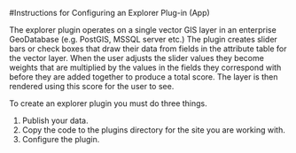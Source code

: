 #Instructions for Configuring an Explorer Plug-in (App)

The explorer plugin operates on a single vector GIS layer in an enterprise GeoDatabase (e.g. PostGIS, MSSQL server etc.)  The plugin creates slider bars or check boxes that draw their data from fields in the attribute table for the vector layer.  When the user adjusts the slider values they become weights that are multiplied by the values in the fields they correspond with before they are added together to produce a total score.  The layer is then rendered using this score for the user to see.

To create an explorer plugin you must do three things.  

1. Publish your data.
2. Copy the code to the plugins directory for the site you are working with.
3. Configure the plugin. 